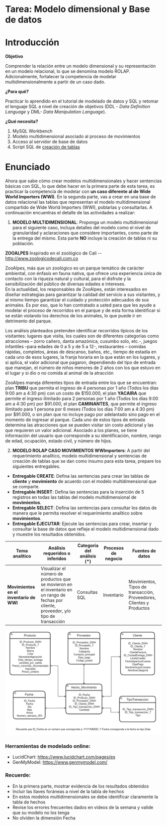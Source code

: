 # Tarea: Modelo dimensional y Base de datos

# Introducción

**Objetivo**

Comprender la relación entre un modelo dimensional y su representación en un modelo relacional, lo que se denomina modelo ROLAP. Adicionalmente, fortalecer la competencia de modelar multidimensionalmente a partir de un caso dado.

**¿Para qué?**

Practicar lo aprendido en el tutorial de modelado de datos y SQL y retomar el lenguaje SQL a nivel de creación de objetivos (DDL - _Data Definition Language_ y DML- _Data Manipulation Language_).

**¿Qué necesita?**

1. MySQL Workbench
2. Modelo multidimensional asociado al proceso de movimientos
3. Acceso al servidor de base de datos 
4. Script SQL de [creación de tablas](scriptTarea.sql)

# Enunciado
Ahora que sabe cómo crear modelos multidimensionales y hacer sentencias básicas con SQL, lo que debe hacer en la primera parte de esta tarea, es practicar la competencia de modelar con **un caso diferente al de Wide World Importers (WWI)**. En la segunda parte, vas a crear en una base de datos relacional las tablas que representan el modelo multidimensional compartido de Wide World Importers (WWI), poblarlas y consultarlas. A continuación encuentras el detalle de las actividades a realizar:  

1.	**MODELO MULTIDIMENSIONAL**: Proponga un modelo multidimensional para el siguiente caso, incluya detalles del modelo como el nivel de granularidad y aclaraciones que considere importantes, como parte de la entrega del mismo. Esta parte **NO** incluye la creación de tablas ni su población.

**ZOOALPES** 
Inspirado en el zoológico de Cali -- http://www.zoologicodecali.com.co 

ZooAlpes, más que un zoológico es un parque temático de carácter ambiental, con énfasis en fauna nativa, que ofrece una experiencia única de contacto con la riqueza natural y cultural, para el disfrute y la sensibilización del público de diversas edades e intereses.  
En la actualidad, los responsables de ZooAlpes, están interesados en diseñar estrategias para garantizar la calidad del servicio a sus visitantes, y al mismo tiempo garantizar el cuidado y protección adecuados de sus animales. Es por eso, que lo han contratado a usted para que les ayude a modelar el proceso de recorridos en el parque y de esta forma identificar si se están violando los derechos de los animales, lo que puede ir en detrimento del parque.  

Los análisis planteados pretenden identificar recorridos típicos de los visitantes: lugares que visita, los cuales son de diferentes categorías como atracciones – zorro cañero, danta amazónica, cusumbo solo, etc.-, juegos infantiles –para edades de 0 a 5 y de 5 a 12-, restaurantes – comidas rápidas, completos, áreas de descanso, baños, etc., tiempo de estadía en cada uno de esos lugares, la franja horaria en la que están en los lugares, y si aplica, el valor adicional que pagaron, dependiendo del tipo de entrada que manejan, el número de niños menores de 2 años con los que estuvo en el lugar y si dio o no comida  al animal de la atracción

ZooAlpes maneja diferentes tipos de entrada entre los que se encuentran: plan **TRIBU** que permita el ingreso de 4 personas por 1 año (Todos los días 9:00 am a 4:30 pm) con un costo de $150.000, el plan **YACAIRA** que permite el ingreso ilimitado para 2 personas por 1 año (Todos los días 9:00 am a 4:30 pm) por $91.000, el plan **CAMINANTES**, que permite el ingreso ilimitado para 1 persona por 6 meses (Todos los días 7:00 am a 4:30 pm) por $91.000, o sin plan que no incluye pago por adelantado sino pago en el momento de ingresar al parque. Cada uno de estos tipos de entrada determina las atracciones que se pueden visitar sin costo adicional y las que requieren un valor adicional. Asociado a los planes, se tiene información del usuario que corresponde a su identificación, nombre, rango de edad, ocupación, estado civil, y número de hijos.   

2.	**MODELO ROLAP CASO MOVIMIENTOS WWImporters**: A partir del requerimiento analítico, modelo multidimensional y sentencias de creación de tablas que se dan como insumo para esta tarea, prepare los siguientes entregables. 
-	**Entregable CREATE**: Defina las sentencias para crear las tablas de **cliente** y **movimiento** de acuerdo con el modelo multidimensional que se comparte.
-	**Entregable INSERT**: Defina las sentencias para la inserción de 5 registros en todas las tablas del modelo multidimensional de **movimientos**.
-	**Entregable SELECT**: Defina las sentencias para consultar los datos de manera que le permita resolver el requerimiento analítico sobre **movimientos**. 
-	**Entregable EJECUTAR**: Ejecute las sentencias para crear, insertar y consultar la base de datos que refleje el modelo multidimensional dado y muestre los resultados obtenidos.

| **Tema analítico**                                               | **Análisis requeridos o inferidos**                                                                                                       | **Categoría del análisis (\*)** | **Procesos de negocio** | **Fuentes de datos**                                                    |
| ---------------------------------------------------------------- | ----------------------------------------------------------------------------------------------------------------------------------------- | ------------------------------- | ----------------------- | ----------------------------------------------------------------------- |
| **Movimientos en el inventario de WWI** | Visualizar el número de productos que se movieron en el inventario en un rango de fechas por cliente, proveedor, y/o tipo de transacción | Consultas SQL             | Inventario                  | Movimientos, Tipos de transacción, Proveedores, Clientes y Productos  |

![Modelo moimientos](Img/Modelo%20movimiento.png)




### Herramientas de modelado online:
- LucidChart: https://www.lucidchart.com/pages/es
- GenMyModel: https://www.genmymodel.com/

### Recuerde:
- En la primera parte, mostrar evidencia de los resultados obtenidos
- Incluir las llaves foráneas a nivel de la tabla de hechos
- En estos modelos multidimensionales se debe identificar claramente la tabla de hechos
- Revise los errores frecuentes dados en videos de la semana y valide que su modelo no los tenga
- No olviden la dimensión Fecha
